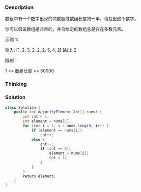 ### Description

数组中有一个数字出现的次数超过数组长度的一半，请找出这个数字。

 

你可以假设数组是非空的，并且给定的数组总是存在多数元素。

 

示例 1:

输入: [1, 2, 3, 2, 2, 2, 5, 4, 2]
输出: 2


限制：

1 <= 数组长度 <= 50000

### Thinking

### Solution
```java
class Solution {
    public int majorityElement(int[] nums) {
        int cnt = 1;
        int element = nums[0];
        for (int i = 1; i < nums.length; i++) {
            if (element == nums[i])
                cnt++;
            else {
                cnt--;
                if (cnt == 0){
                    element = nums[i];
                    cnt = 1;
                }
            }
        }
        return element;
    }
}
```